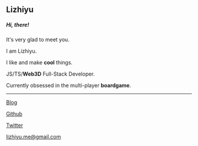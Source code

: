 ## Lizhiyu

##### Hi, there!
It's very glad to meet you.

I am Lizhiyu.

I like and make **cool** things.

JS/TS/**Web3D** Full-Stack Developer.

Currently obsessed in the multi-player **boardgame**.

---
[Blog](https://lizhiyu.me)

[Github](https://github.com/lizhiyu-me)

[Twitter](https://twitter.com/lychee_fish) 

[lizhiyu.me@gmail.com](mailto:lizhiyu.me@gmail.com)